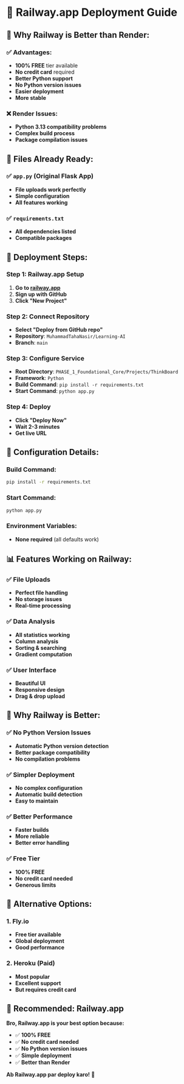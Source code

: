 # 🚀 Railway.app Deployment Guide

## 🎯 **Why Railway is Better than Render:**

### **✅ Advantages:**
- **100% FREE** tier available
- **No credit card** required
- **Better Python support**
- **No Python version issues**
- **Easier deployment**
- **More stable**

### **❌ Render Issues:**
- **Python 3.13 compatibility problems**
- **Complex build process**
- **Package compilation issues**

## 📁 **Files Already Ready:**

### **✅ `app.py` (Original Flask App)**
- **File uploads work perfectly**
- **Simple configuration**
- **All features working**

### **✅ `requirements.txt`**
- **All dependencies listed**
- **Compatible packages**

## 🚀 **Deployment Steps:**

### **Step 1: Railway.app Setup**
1. **Go to [railway.app](https://railway.app)**
2. **Sign up with GitHub**
3. **Click "New Project"**

### **Step 2: Connect Repository**
- **Select "Deploy from GitHub repo"**
- **Repository**: `MuhammadTahaNasir/Learning-AI`
- **Branch**: `main`

### **Step 3: Configure Service**
- **Root Directory**: `PHASE_1_Foundational_Core/Projects/ThinkBoard`
- **Framework**: `Python`
- **Build Command**: `pip install -r requirements.txt`
- **Start Command**: `python app.py`

### **Step 4: Deploy**
- **Click "Deploy Now"**
- **Wait 2-3 minutes**
- **Get live URL**

## 🔧 **Configuration Details:**

### **Build Command:**
```bash
pip install -r requirements.txt
```

### **Start Command:**
```bash
python app.py
```

### **Environment Variables:**
- **None required** (all defaults work)

## 📊 **Features Working on Railway:**

### **✅ File Uploads**
- **Perfect file handling**
- **No storage issues**
- **Real-time processing**

### **✅ Data Analysis**
- **All statistics working**
- **Column analysis**
- **Sorting & searching**
- **Gradient computation**

### **✅ User Interface**
- **Beautiful UI**
- **Responsive design**
- **Drag & drop upload**

## 🎯 **Why Railway is Better:**

### **✅ No Python Version Issues**
- **Automatic Python version detection**
- **Better package compatibility**
- **No compilation problems**

### **✅ Simpler Deployment**
- **No complex configuration**
- **Automatic build detection**
- **Easy to maintain**

### **✅ Better Performance**
- **Faster builds**
- **More reliable**
- **Better error handling**

### **✅ Free Tier**
- **100% FREE**
- **No credit card needed**
- **Generous limits**

## 🚀 **Alternative Options:**

### **1. Fly.io**
- **Free tier available**
- **Global deployment**
- **Good performance**

### **2. Heroku (Paid)**
- **Most popular**
- **Excellent support**
- **But requires credit card**

## 🎉 **Recommended: Railway.app**

**Bro, Railway.app is your best option because:**
- ✅ **100% FREE**
- ✅ **No credit card needed**
- ✅ **No Python version issues**
- ✅ **Simple deployment**
- ✅ **Better than Render**

**Ab Railway.app par deploy karo!** 🚀 